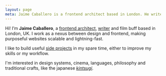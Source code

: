 ```yaml
---
layout: page
meta: Jaime Caballero is a frontend architect based in London. He writes about about Sass, web performance and more.
---
```


<p class="c-intro c-intro--color">Hi! I’m <strong>Jaime Caballero</strong>, a <a href="/work/">frontend architect</a>, <a href="/articles/">writer</a> and film buff based in London, UK. I work as a nexus between design and frontend, making purposeful websites scalable and lightning-fast.</p>

<p class="c-intro c-intro--color">
I like to build useful <a href="/projects/">side projects</a> in my spare time, either to improve my skills or my workflow.
</p>

<p class="c-intro c-intro--color">
I'm interested in design systems, cinema, languages, philosophy and traditional crafts, like the japanese <a href="https://youtu.be/lT55_u8URU0"><em>kintsugi</em></a>.
</p>